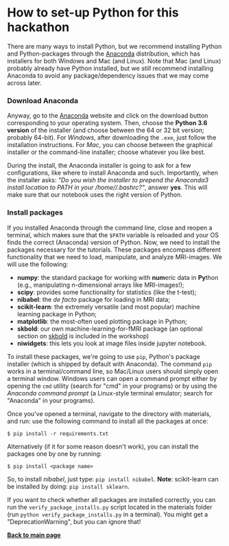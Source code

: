 # How to set-up Python for this hackathon

There are many ways to install Python, but we recommend installing Python and Python-packages through the [Anaconda](https://www.continuum.io/) distribution, which has installers for both Windows and Mac (and Linux). Note that Mac (and Linux) probably already have Python installed, but we *still* recommend installing Anaconda to avoid any package/dependency issues that we may come across later.

### Download Anaconda
Anyway, go to the [Anaconda](https://www.continuum.io/downloads) website and click on the download button corresponding to your operating system. Then, choose the **Python 3.6 version** of the installer (and choose between the 64 or 32 bit version; probably 64-bit). For *Windows*, after downloading the `.exe`, just follow the installation instructions.
For *Mac*, you can choose between the graphical installer or the command-line installer; choose whatever you like best.  

During the install, the Anaconda installer is going to ask for a few configurations, like where to install Anaconda and such. Importantly, when the installer asks:
*"Do you wish the installer to prepend the Anaconda3 install location to PATH in your /home/<user>/.bashrc?"*, answer **yes**. This will make sure that our notebook
uses the right version of Python.

### Install packages
If you installed Anaconda through the command line, close and reopen a terminal, which makes sure that the `$PATH` variable is reloaded and your OS finds the correct (Anaconda) version of Python. Now, we need to install the packages necessary for the tutorials. These packages encompass different functionality that we need to load, manipulate, and analyze MRI-images. We will use the following:  

* **numpy**: the standard package for working with **num**eric data in **Py**thon (e.g., manipulating n-dimensional arrays like MRI-images!);
* **scipy**: provides some functionality for statistics (like the t-test);
* **nibabel**: the *de facto* package for loading in MRI data;
* **scikit-learn**: the extremely versatile (and most popular) machine learning package in Python;
* **matplotlib**: the most-often used plotting package in Python;
* **skbold**: our own machine-learning-for-fMRI package (an optional section on [skbold](https://skbold.readthedocs.io) is included in the workshop)
* **niwidgets**: this lets you look at image files inside jupyter notebook.

To install these packages, we're going to use `pip`, Python's package installer (which is shipped by default with Anaconda). The command `pip` works in a terminal/command line, so Mac/Linux users should simply open a terminal window. Windows users can open a command prompt either by opening the `cmd` utility (search for "cmd" in your programs) or by using the *Anaconda command prompt* (a Linux-style terminal emulator; search for "Anaconda" in your programs).

Once you've opened a terminal, navigate to the directory with materials, and run:
use the following command to install all the packages at once:

    $ pip install -r requirements.txt

Alternatively (if it for some reason doesn't work), you can install the packages one by one by running:

    $ pip install <package name>

So, to install *nibabel*, just type: `pip install nibabel`. **Note**: scikit-learn can be installed by doing: `pip install sklearn`.

If you want to check whether all packages are installed correctly, you can run the `verify_package_installs.py` script located in the materials folder (run `python verify_package_installs.py` in a terminal). You might get a "DeprecationWarning", but you can ignore that!

**[Back to main page](README.md)**
